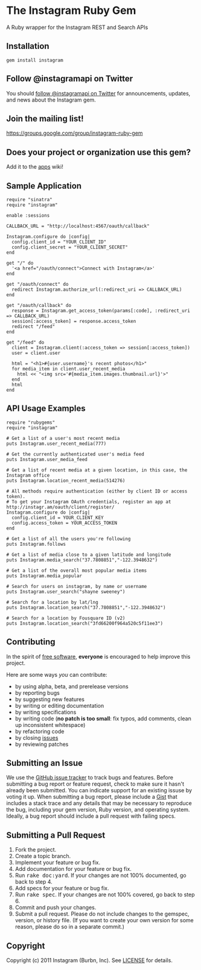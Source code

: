 The Instagram Ruby Gem
====================
A Ruby wrapper for the Instagram REST and Search APIs


Installation
------------
	gem install instagram


Follow @instagramapi on Twitter
----------------------------
You should [follow @instagramapi on Twitter](http://twitter.com/#!/instagramapi) for announcements,
updates, and news about the Instagram gem.


Join the mailing list!
----------------------
<https://groups.google.com/group/instagram-ruby-gem>


Does your project or organization use this gem?
-----------------------------------------------
Add it to the [apps](http://github.com/Instagram/instagram-ruby-gem/wiki/apps) wiki!


Sample Application
------------------
	require "sinatra"
	require "instagram"

	enable :sessions

	CALLBACK_URL = "http://localhost:4567/oauth/callback"

	Instagram.configure do |config|
	  config.client_id = "YOUR_CLIENT_ID"
	  config.client_secret = "YOUR_CLIENT_SECRET"
	end

	get "/" do
	  '<a href="/oauth/connect">Connect with Instagram</a>'
	end

	get "/oauth/connect" do
	  redirect Instagram.authorize_url(:redirect_uri => CALLBACK_URL)
	end

	get "/oauth/callback" do
	  response = Instagram.get_access_token(params[:code], :redirect_uri => CALLBACK_URL)
	  session[:access_token] = response.access_token
	  redirect "/feed"
	end

	get "/feed" do
	  client = Instagram.client(:access_token => session[:access_token])
	  user = client.user

	  html = "<h1>#{user.username}'s recent photos</h1>"
	  for media_item in client.user_recent_media
	    html << "<img src='#{media_item.images.thumbnail.url}'>"
	  end
	  html
	end


API Usage Examples
------------------
    require "rubygems"
    require "instagram"

    # Get a list of a user's most recent media
    puts Instagram.user_recent_media(777)

    # Get the currently authenticated user's media feed
    puts Instagram.user_media_feed

    # Get a list of recent media at a given location, in this case, the Instagram office
    puts Instagram.location_recent_media(514276)

    # All methods require authentication (either by client ID or access token).
	# To get your Instagram OAuth credentials, register an app at http://instagr.am/oauth/client/register/
    Instagram.configure do |config|
      config.client_id = YOUR_CLIENT_KEY
      config.access_token = YOUR_ACCESS_TOKEN
    end

    # Get a list of all the users you're following
    puts Instagram.follows

    # Get a list of media close to a given latitude and longitude
    puts Instagram.media_search("37.7808851","-122.3948632")

	# Get a list of the overall most popular media items
	puts Instagram.media_popular

	# Search for users on instagram, by name or username
	puts Instagram.user_search("shayne sweeney")

	# Search for a location by lat/lng
	puts Instagram.location_search("37.7808851","-122.3948632")

	# Search for a location by Fousquare ID (v2)
	puts Instagram.location_search("3fd66200f964a520c5f11ee3")

	


Contributing
------------
In the spirit of [free software](http://www.fsf.org/licensing/essays/free-sw.html), **everyone** is encouraged to help improve this project.

Here are some ways *you* can contribute:

* by using alpha, beta, and prerelease versions
* by reporting bugs
* by suggesting new features
* by writing or editing documentation
* by writing specifications
* by writing code (**no patch is too small**: fix typos, add comments, clean up inconsistent whitespace)
* by refactoring code
* by closing [issues](http://github.com/Instagram/instagram-ruby-gem/issues)
* by reviewing patches


Submitting an Issue
-------------------
We use the [GitHub issue tracker](http://github.com/Instagram/instagram-ruby-gem/issues) to track bugs and
features. Before submitting a bug report or feature request, check to make sure it hasn't already
been submitted. You can indicate support for an existing issuse by voting it up. When submitting a
bug report, please include a [Gist](http://gist.github.com/) that includes a stack trace and any
details that may be necessary to reproduce the bug, including your gem version, Ruby version, and
operating system. Ideally, a bug report should include a pull request with failing specs.


Submitting a Pull Request
-------------------------
1. Fork the project.
2. Create a topic branch.
3. Implement your feature or bug fix.
4. Add documentation for your feature or bug fix.
5. Run <tt>rake doc:yard</tt>. If your changes are not 100% documented, go back to step 4.
6. Add specs for your feature or bug fix.
7. Run <tt>rake spec</tt>. If your changes are not 100% covered, go back to step 6.
8. Commit and push your changes.
9. Submit a pull request. Please do not include changes to the gemspec, version, or history file. (If you want to create your own version for some reason, please do so in a separate commit.)


Copyright
---------
Copyright (c) 2011 Instagram (Burbn, Inc).
See [LICENSE](https://github.com/Instagram/instagram-ruby-gem/blob/master/LICENSE.md) for details.
